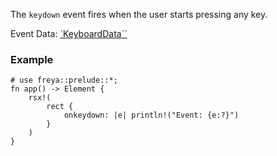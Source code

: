 The `keydown` event fires when the user starts pressing any key.

Event Data: [`KeyboardData``](crate::events::KeyboardData)

### Example

```rust, no_run
# use freya::prelude::*;
fn app() -> Element {
    rsx!(
        rect {
            onkeydown: |e| println!("Event: {e:?}")
        }
    )
}
```
